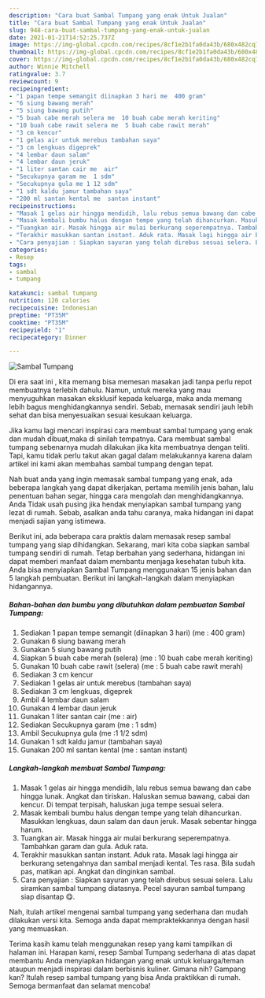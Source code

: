 ```yaml
---
description: "Cara buat Sambal Tumpang yang enak Untuk Jualan"
title: "Cara buat Sambal Tumpang yang enak Untuk Jualan"
slug: 948-cara-buat-sambal-tumpang-yang-enak-untuk-jualan
date: 2021-01-21T14:52:25.737Z
image: https://img-global.cpcdn.com/recipes/8cf1e2b1fa0da43b/680x482cq70/sambal-tumpang-foto-resep-utama.jpg
thumbnail: https://img-global.cpcdn.com/recipes/8cf1e2b1fa0da43b/680x482cq70/sambal-tumpang-foto-resep-utama.jpg
cover: https://img-global.cpcdn.com/recipes/8cf1e2b1fa0da43b/680x482cq70/sambal-tumpang-foto-resep-utama.jpg
author: Winnie Mitchell
ratingvalue: 3.7
reviewcount: 9
recipeingredient:
- "1 papan tempe semangit diinapkan 3 hari me  400 gram"
- "6 siung bawang merah"
- "5 siung bawang putih"
- "5 buah cabe merah selera me  10 buah cabe merah keriting"
- "10 buah cabe rawit selera me  5 buah cabe rawit merah"
- "3 cm kencur"
- "1 gelas air untuk merebus tambahan saya"
- "3 cm lengkuas digeprek"
- "4 lembar daun salam"
- "4 lembar daun jeruk"
- "1 liter santan cair me  air"
- "Secukupnya garam me  1 sdm"
- "Secukupnya gula me 1 12 sdm"
- "1 sdt kaldu jamur tambahan saya"
- "200 ml santan kental me  santan instant"
recipeinstructions:
- "Masak 1 gelas air hingga mendidih, lalu rebus semua bawang dan cabe hingga lunak. Angkat dan tiriskan. Haluskan semua bawang, cabai dan kencur. Di tempat terpisah, haluskan juga tempe sesuai selera."
- "Masak kembali bumbu halus dengan tempe yang telah dihancurkan. Masukkan lengkuas, daun salam dan daun jeruk. Masak sebentar hingga harum."
- "Tuangkan air. Masak hingga air mulai berkurang seperempatnya. Tambahkan garam dan gula. Aduk rata."
- "Terakhir masukkan santan instant. Aduk rata. Masak lagi hingga air berkurang setengahnya dan sambal menjadi kental. Tes rasa. Bila sudah pas, matikan api. Angkat dan dinginkan sambal."
- "Cara penyajian : Siapkan sayuran yang telah direbus sesuai selera. Lalu siramkan sambal tumpang diatasnya. Pecel sayuran sambal tumpang siap disantap 😋."
categories:
- Resep
tags:
- sambal
- tumpang

katakunci: sambal tumpang 
nutrition: 120 calories
recipecuisine: Indonesian
preptime: "PT35M"
cooktime: "PT35M"
recipeyield: "1"
recipecategory: Dinner

---
```



![Sambal Tumpang](https://img-global.cpcdn.com/recipes/8cf1e2b1fa0da43b/680x482cq70/sambal-tumpang-foto-resep-utama.jpg)

Di era  saat ini , kita memang bisa memesan masakan jadi tanpa perlu repot membuatnya terlebih dahulu. Namun, untuk mereka yang mau menyuguhkan masakan eksklusif kepada keluarga, maka anda memang lebih bagus menghidangkannya sendiri. Sebab, memasak sendiri jauh lebih sehat dan bisa menyesuaikan sesuai kesukaan keluarga.

Jika kamu lagi mencari inspirasi cara membuat sambal tumpang yang enak dan mudah dibuat,maka di sinilah tempatnya. Cara membuat sambal tumpang  sebenarnya mudah dilakukan jika kita membuatnya dengan teliti. Tapi, kamu tidak perlu takut akan gagal dalam melakukannya 
karena dalam artikel ini kami akan membahas sambal tumpang dengan tepat.  



Nah buat anda yang ingin memasak sambal tumpang yang enak, ada beberapa langkah yang dapat dikerjakan, pertama memilih jenis bahan, lalu penentuan bahan segar, hingga cara mengolah dan menghidangkannya. Anda Tidak usah pusing jika hendak menyiapkan sambal tumpang yang lezat di rumah. Sebab, asalkan anda  tahu caranya, maka hidangan ini dapat menjadi sajian yang istimewa.

Berikut ini, ada beberapa cara praktis  dalam memasak resep sambal tumpang yang siap dihidangkan. Sekarang, mari kita coba siapkan sambal tumpang sendiri di rumah. Tetap berbahan yang sederhana, hidangan ini dapat memberi manfaat dalam membantu menjaga kesehatan tubuh kita. Anda bisa menyiapkan Sambal Tumpang menggunakan 15 jenis bahan dan 5 langkah pembuatan. Berikut ini langkah-langkah dalam menyiapkan hidangannya.

<!--inarticleads1-->

##### Bahan-bahan dan bumbu yang dibutuhkan dalam pembuatan Sambal Tumpang:

1. Sediakan 1 papan tempe semangit (diinapkan 3 hari) (me : 400 gram)
1. Gunakan 6 siung bawang merah
1. Gunakan 5 siung bawang putih
1. Siapkan 5 buah cabe merah (selera) (me : 10 buah cabe merah keriting)
1. Gunakan 10 buah cabe rawit (selera) (me : 5 buah cabe rawit merah)
1. Sediakan 3 cm kencur
1. Sediakan 1 gelas air untuk merebus (tambahan saya)
1. Sediakan 3 cm lengkuas, digeprek
1. Ambil 4 lembar daun salam
1. Gunakan 4 lembar daun jeruk
1. Gunakan 1 liter santan cair (me : air)
1. Sediakan Secukupnya garam (me : 1 sdm)
1. Ambil Secukupnya gula (me :1 1/2 sdm)
1. Gunakan 1 sdt kaldu jamur (tambahan saya)
1. Gunakan 200 ml santan kental (me : santan instant)




<!--inarticleads2-->

##### Langkah-langkah membuat Sambal Tumpang:

1. Masak 1 gelas air hingga mendidih, lalu rebus semua bawang dan cabe hingga lunak. Angkat dan tiriskan. Haluskan semua bawang, cabai dan kencur. Di tempat terpisah, haluskan juga tempe sesuai selera.
1. Masak kembali bumbu halus dengan tempe yang telah dihancurkan. Masukkan lengkuas, daun salam dan daun jeruk. Masak sebentar hingga harum.
1. Tuangkan air. Masak hingga air mulai berkurang seperempatnya. Tambahkan garam dan gula. Aduk rata.
1. Terakhir masukkan santan instant. Aduk rata. Masak lagi hingga air berkurang setengahnya dan sambal menjadi kental. Tes rasa. Bila sudah pas, matikan api. Angkat dan dinginkan sambal.
1. Cara penyajian : Siapkan sayuran yang telah direbus sesuai selera. Lalu siramkan sambal tumpang diatasnya. Pecel sayuran sambal tumpang siap disantap 😋.




Nah, itulah artikel mengenai  sambal tumpang  yang sederhana dan mudah dilakukan versi kita. Semoga anda dapat mempraktekkannya dengan hasil yang memuaskan. 

Terima kasih kamu telah menggunakan resep yang kami tampilkan di halaman ini. Harapan kami, resep  Sambal Tumpang sederhana di atas dapat membantu Anda menyiapkan hidangan yang enak untuk keluarga/teman ataupun menjadi inspirasi dalam berbisnis kuliner. Gimana nih? Gampang kan? Itulah resep sambal tumpang yang bisa Anda praktikkan di rumah. Semoga bermanfaat dan selamat mencoba!

